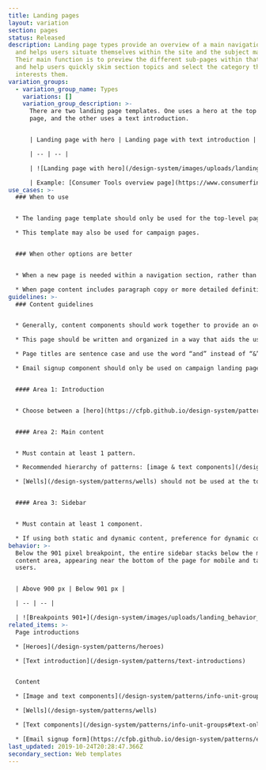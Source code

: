 ```yaml
---
title: Landing pages
layout: variation
section: pages
status: Released
description: Landing page types provide an overview of a main navigation section
  and helps users situate themselves within the site and the subject matter.
  Their main function is to preview the different sub-pages within that section
  and help users quickly skim section topics and select the category that
  interests them.
variation_groups:
  - variation_group_name: Types
    variations: []
    variation_group_description: >-
      There are two landing page templates. One uses a hero at the top of the
      page, and the other uses a text introduction.


      | Landing page with hero | Landing page with text introduction |

      | -- | -- |

      | ![Landing page with hero](/design-system/images/uploads/landing_top_examplea_2x.jpg) | ![Landing page with text introduction](/design-system/images/uploads/landing_top_exampleb_2x.jpg) |

      | Example: [Consumer Tools overview page](https://www.consumerfinance.gov/consumer-tools/) | Example: [About Us overview page](https://www.consumerfinance.gov/about-us/)
use_cases: >-
  ### When to use


  * The landing page template should only be used for the top-level page under each main navigation section on the site to help users navigate to the various sub-sections within the navigation vertical. Examples: [Data & research overview](https://www.consumerfinance.gov/data-research/), [Policy & compliance overview](https://www.consumerfinance.gov/policy-compliance/).

  * This template may also be used for campaign pages.


  ### When other options are better


  * When a new page is needed within a navigation section, rather than at the top-level.

  * When page content includes paragraph copy or more detailed definitions or explanations.
guidelines: >-
  ### Content guidelines


  * Generally, content components should work together to provide an overview of the information organized below this page or about the campaign. Give users clear next steps and calls to actions so they can quickly decide what content is relevant to them and where they should go next.

  * This page should be written and organized in a way that aids the user in skimming and quickly navigating to lower-level pages.

  * Page titles are sentence case and use the word “and” instead of “&”. (Note that navigation labels follow a different style.)

  * Email signup component should only be used on campaign landing pages. This component is not used on Landing pages.


  #### Area 1: Introduction


  * Choose between a [hero](https://cfpb.github.io/design-system/patterns/heroes) or [text introduction](https://cfpb.github.io/design-system/patterns/text-introductions) for this area.


  #### Area 2: Main content


  * Must contain at least 1 pattern.

  * Recommended hierarchy of patterns: [image & text components](/design-system/patterns/info-unit-groups#image-and-text-1), [well](/design-system/patterns/wells), [text components](/design-system/patterns/info-unit-groups#text-only).

  * [Wells](/design-system/patterns/wells) should not be used at the top of this area if the introduction area contains a hero.


  #### Area 3: Sidebar


  * Must contain at least 1 component.

  * If using both static and dynamic content, preference for dynamic content to appear above static content.
behavior: >-
  Below the 901 pixel breakpoint, the entire sidebar stacks below the main
  content area, appearing near the bottom of the page for mobile and tablet
  users.


  | Above 900 px | Below 901 px |

  | -- | -- |

  | ![Breakpoints 901+](/design-system/images/uploads/landing_behavior_desktop_2x.jpg) | ![Breakpoints 900 and less](/design-system/images/uploads/landing_behavior_mobile_2x.jpg) |
related_items: >-
  Page introductions

  * [Heroes](/design-system/patterns/heroes)

  * [Text introduction](/design-system/patterns/text-introductions)


  Content

  * [Image and text components](/design-system/patterns/info-unit-groups#image-and-text-1)

  * [Wells](/design-system/patterns/wells)

  * [Text components](/design-system/patterns/info-unit-groups#text-only)

  * [Email signup form](https://cfpb.github.io/design-system/patterns/e-mail-signup-forms)
last_updated: 2019-10-24T20:28:47.366Z
secondary_section: Web templates
---
```

